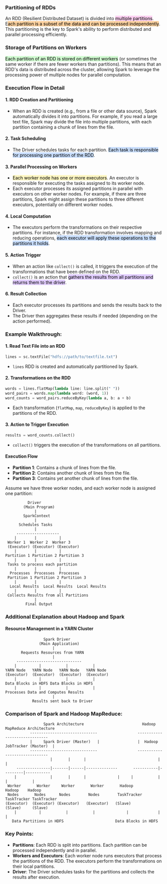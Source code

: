 ### Partitioning of RDDs
An RDD (Resilient Distributed Dataset) is divided into <mark style="background: #FFB8EBA6;">multiple partitions</mark>. E<mark style="background: #FFB86CA6;">ach partition is a subset of the data and can be processed independently</mark>. This partitioning is the key to Spark's ability to perform distributed and parallel processing efficiently.

### Storage of Partitions on Workers
<mark style="background: #BBFABBA6;">Each partition of an RDD is stored on different workers</mark> (or sometimes the same worker if there are fewer workers than partitions). This means that an RDD's data is distributed across the cluster, allowing Spark to leverage the processing power of multiple nodes for parallel computation.

### Execution Flow in Detail

#### 1. RDD Creation and Partitioning
- When an RDD is created (e.g., from a file or other data source), Spark automatically divides it into partitions. For example, if you read a large text file, Spark may divide the file into multiple partitions, with each partition containing a chunk of lines from the file.

#### 2. Task Scheduling
- The Driver schedules tasks for each partition. <mark style="background: #ADCCFFA6;">Each task is responsible for processing one partition of the RDD</mark>.

#### 3. Parallel Processing on Workers
- <mark style="background: #FFF3A3A6;">Each worker node has one or more executors</mark>. An executor is responsible for executing the tasks assigned to its worker node.
- Each executor processes its assigned partitions in parallel with executors on other worker nodes. For example, if there are three partitions, Spark might assign these partitions to three different executors, potentially on different worker nodes.

#### 4. Local Computation
- The executors perform the transformations on their respective partitions. For instance, if the RDD transformation involves mapping and reducing operations, <mark style="background: #ADCCFFA6;">each executor will apply these operations to the partitions it holds</mark>.

#### 5. Action Trigger
- When an action like `collect()` is called, it triggers the execution of the transformations that have been defined on the RDD. 
- `collect()` is an action that <mark style="background: #D2B3FFA6;">gathers the results from all partitions and returns them to the driver</mark>.

#### 6. Result Collection
- Each executor processes its partitions and sends the results back to the Driver.
- The Driver then aggregates these results if needed (depending on the action performed).

### Example Walkthrough:

#### 1. Read Text File into an RDD
```python
lines = sc.textFile("hdfs://path/to/textfile.txt")
```
- `lines` RDD is created and automatically partitioned by Spark.

#### 2. Transformations on the RDD
```python
words = lines.flatMap(lambda line: line.split(" "))
word_pairs = words.map(lambda word: (word, 1))
word_counts = word_pairs.reduceByKey(lambda a, b: a + b)
```
- Each transformation (`flatMap`, `map`, `reduceByKey`) is applied to the partitions of the RDD.

#### 3. Action to Trigger Execution
```python
results = word_counts.collect()
```
- `collect()` triggers the execution of the transformations on all partitions.

#### Execution Flow
- **Partition 1**: Contains a chunk of lines from the file.
- **Partition 2**: Contains another chunk of lines from the file.
- **Partition 3**: Contains yet another chunk of lines from the file.

Assume we have three worker nodes, and each worker node is assigned one partition:

```
          Driver
        (Main Program)
             |
        SparkContext
             |
      Schedules Tasks
             |
     -------------------
    |        |          |
 Worker 1  Worker 2  Worker 3
 (Executor) (Executor) (Executor)
    |        |          |
Partition 1 Partition 2 Partition 3
    |        |          |
 Tasks to process each partition
    |        |          |
  Processes  Processes  Processes
 Partition 1 Partition 2 Partition 3
    |        |          |
  Local Results  Local Results  Local Results
    |        |          |
 Collects Results from all Partitions
             |
         Final Output
```

### Additional Explanation about Hadoop and Spark

#### Resource Management in a YARN Cluster

```
                 Spark Driver
               (Main Application)
                     |
       Requests Resources from YARN
                     |
     -----------------------------
    |          |           |           |
YARN Node   YARN Node   YARN Node   YARN Node
(Executor)  (Executor)  (Executor)  (Executor)
    |          |           |           |
Data Blocks in HDFS Data Blocks in HDFS
    |          |           |           |
Processes Data and Computes Results
                     |
            Results sent back to Driver
```

### Comparison of Spark and Hadoop MapReduce:

```
                 Spark Architecture                          Hadoop MapReduce Architecture
           ------------------------------                  ------------------------------
           |     Spark Driver (Master)   |                 |  Hadoop JobTracker (Master)  |
           ------------------------------                  ------------------------------
                    |       |      |                                |         |
     ---------------|-------|------|--------------       -----------|---------|-----------
    |               |       |      |              |     |           |         |           |
 Worker       Worker     Worker       Worker       Hadoop        Hadoop    Hadoop
 Nodes       Nodes      Nodes        Nodes        TaskTracker   TaskTracker TaskTracker
(Executor)  (Executor) (Executor)   (Executor)   (Slave)        (Slave)     (Slave)
    |          |           |           |              |             |           |
   Data Partitions in HDFS                       Data Blocks in HDFS
```

### Key Points:
- **Partitions**: Each RDD is split into partitions. Each partition can be processed independently and in parallel.
- **Workers and Executors**: Each worker node runs executors that process the partitions of the RDD. The executors perform the transformations on their local partitions.
- **Driver**: The Driver schedules tasks for the partitions and collects the results after execution.

